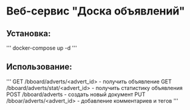 # Веб-сервис "Доска объявлений"
## Установка:
'''
docker-compose up -d
'''
## Использование:
'''
GET /bboard/adverts/<advert_id> - получить объявление
GET /bboard/adverts/stat/<advert_id> - получить статистику объявления
POST /bboard/adverts - создать новый документ
PUT /bboar/adverts/<advert_id> - добавление комментариев и тегов
'''


